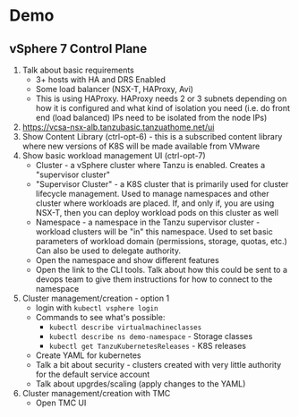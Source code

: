 # Demo

## vSphere 7 Control Plane

1. Talk about basic requirements
   - 3+ hosts with HA and DRS Enabled
   - Some load balancer (NSX-T, HAProxy, Avi)
   - This is using HAProxy. HAProxy needs 2 or 3 subnets depending on how it is configured and what kind of isolation you need (i.e. do
     front end (load balanced) IPs need to be isolated from the node IPs)
1. https://vcsa-nsx-alb.tanzubasic.tanzuathome.net/ui
1. Show Content Library (ctrl-opt-6) - this is a subscribed content library where new versions of K8S will be made available from VMware
1. Show basic workload management UI (ctrl-opt-7)
   - Cluster - a vSphere cluster where Tanzu is enabled. Creates a "supervisor cluster"
   - "Supervisor Cluster" - a K8S cluster that is primarily used for cluster lifecycle management. Used to manage namespaces and
      other cluster where workloads are placed. If, and only if, you are using NSX-T, then you can deploy workload pods on this cluster as well
   - Namespace - a namespace in the Tanzu supervisor cluster - workload clusters will be "in" this namespace. Used to set basic parameters of 
     workload domain (permissions, storage, quotas, etc.) Can also be used to delegate authority.
   - Open the namespace and show different features
   - Open the link to the CLI tools. Talk about how this could be sent to a devops team to give them instructions for how to connect
     to the namespace
1. Cluster management/creation - option 1
   - login with `kubectl vsphere login`
   - Commands to see what's possible:
      - `kubectl describe virtualmachineclasses`
      - `kubectl describe ns demo-namespace` - Storage classes
      - `kubectl get TanzuKubernetesReleases` - K8S releases
   - Create YAML for kubernetes
   - Talk a bit about security - clusters created with very little authority for the default service account
   - Talk about upgrdes/scaling (apply changes to the YAML)
1. Cluster management/creation with TMC
   - Open TMC UI
